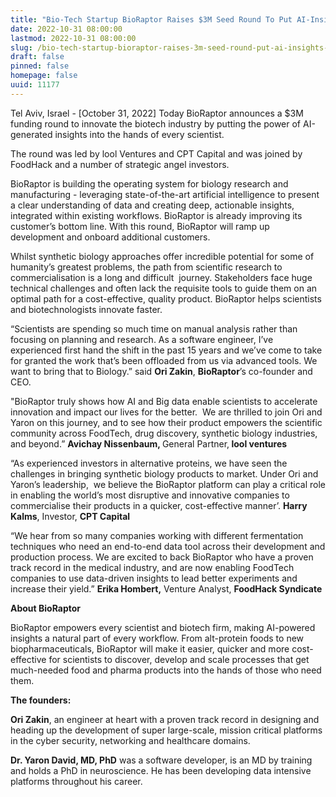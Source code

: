 ```yaml
---
title: "Bio-Tech Startup BioRaptor Raises $3M Seed Round To Put AI-Insights In The Hands of Scientists"
date: 2022-10-31 08:00:00
lastmod: 2022-10-31 08:00:00
slug: /bio-tech-startup-bioraptor-raises-3m-seed-round-put-ai-insights-hands-scientists
draft: false
pinned: false
homepage: false
uuid: 11177
---
```

<p>Tel Aviv, Israel - [October 31, 2022] Today BioRaptor announces a $3M funding round to innovate the biotech industry by putting the power of AI-generated insights into the hands of every scientist.</p>
<p>The round was led by lool Ventures and CPT Capital and was joined by FoodHack and a number of strategic angel investors.</p>
<p>BioRaptor is building the operating system for biology research and manufacturing - leveraging state-of-the-art artificial intelligence to present a clear understanding of data and creating deep, actionable insights, integrated within existing workflows. BioRaptor is already improving its customer’s bottom line. With this round, BioRaptor will ramp up development and onboard additional customers.</p>
<p>Whilst synthetic biology approaches offer incredible potential for some of humanity’s greatest problems, the path from scientific research to commercialisation is a long and difficult  journey. Stakeholders face huge technical challenges and often lack the requisite tools to guide them on an optimal path for a cost-effective, quality product. BioRaptor helps scientists and biotechnologists innovate faster.</p>
<p>“Scientists are spending so much time on manual analysis rather than focusing on planning and research. As a software engineer, I’ve experienced first hand the shift in the past 15 years and we’ve come to take for granted the work that’s been offloaded from us via advanced tools. We want to bring that to Biology.” said <strong>Ori Zakin</strong>, <strong>BioRaptor</strong>’s co-founder and CEO.</p>
<p>"BioRaptor truly shows how AI and Big data enable scientists to accelerate innovation and impact our lives for the better.  We are thrilled to join Ori and Yaron on this journey, and to see how their product empowers the scientific community across FoodTech, drug discovery, synthetic biology industries, and beyond.” <strong>Avichay Nissenbaum, </strong>General Partner,<strong> lool ventures</strong></p>
<p>“As experienced investors in alternative proteins, we have seen the challenges in bringing synthetic biology products to market. Under Ori and Yaron’s leadership,  we believe the BioRaptor platform can play a critical role in enabling the world’s most disruptive and innovative companies to commercialise their products in a quicker, cost-effective manner’. <strong>Harry Kalms</strong>, Investor, <strong>CPT Capital</strong></p>
<p>“We hear from so many companies working with different fermentation techniques who need an end-to-end data tool across their development and production process. We are excited to back BioRaptor who have a proven track record in the medical industry, and are now enabling FoodTech companies to use data-driven insights to lead better experiments and increase their yield.” <strong>Erika Hombert,</strong> Venture Analyst, <strong>FoodHack Syndicate</strong></p>
<p><strong>About BioRaptor</strong> </p>
<p>BioRaptor empowers every scientist and biotech firm, making AI-powered insights a natural part of every workflow. From alt-protein foods to new biopharmaceuticals, BioRaptor will make it easier, quicker and more cost-effective for scientists to discover, develop and scale processes that get much-needed food and pharma products into the hands of those who need them.</p>
<p><strong>The founders:</strong></p>
<p><strong>Ori Zakin</strong>, an engineer at heart with a proven track record in designing and heading up the development of super large-scale, mission critical platforms in the cyber security, networking and healthcare domains.</p>
<p><strong>Dr. Yaron David, MD, PhD</strong> was a software developer, is an MD by training and holds a PhD in neuroscience. He has been developing data intensive platforms throughout his career.</p>
